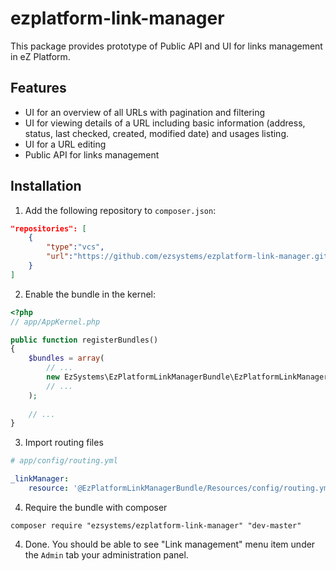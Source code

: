 # ezplatform-link-manager

This package provides prototype of Public API and UI for links management in eZ Platform.

## Features

* UI for an overview of all URLs with pagination and filtering
* UI for viewing details of a URL including basic information (address, status, last checked, created,  modified date) and usages listing.
* UI for a URL editing
* Public API for links management 

## Installation

1. Add the following repository to `composer.json`:
```json
"repositories": [
    {
        "type":"vcs",
        "url":"https://github.com/ezsystems/ezplatform-link-manager.git"
    }
]
```

2. Enable the bundle in the kernel:

```php
<?php
// app/AppKernel.php

public function registerBundles()
{
    $bundles = array(
        // ...
        new EzSystems\EzPlatformLinkManagerBundle\EzPlatformLinkManagerBundle(),  
        // ...
    );
    
    // ...
}
```

3. Import routing files 

```yaml
# app/config/routing.yml

_linkManager:
    resource: '@EzPlatformLinkManagerBundle/Resources/config/routing.yml'
```

4. Require the bundle with composer 
```shell
composer require "ezsystems/ezplatform-link-manager" "dev-master"
```

4. Done. You should be able to see "Link management" menu item under the `Admin` tab your administration panel.

